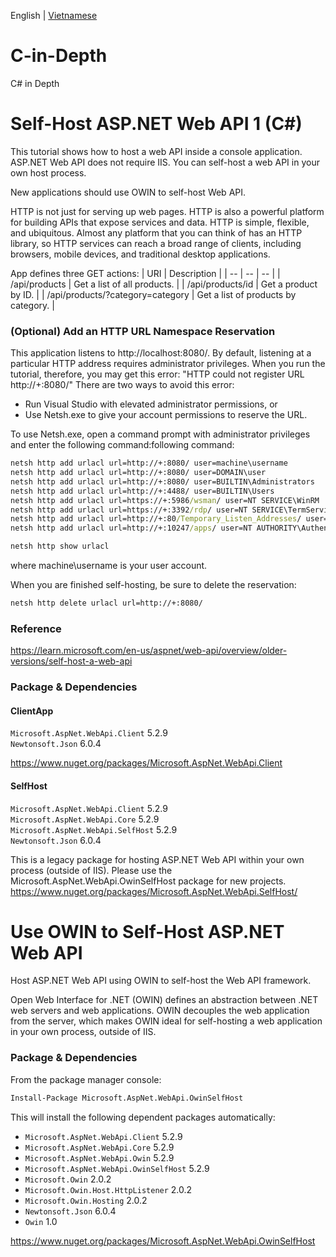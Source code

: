 English | [Vietnamese](./README_vi_VN.md)

# C-in-Depth
C# in Depth

# Self-Host ASP.NET Web API 1 (C#)

This tutorial shows how to host a web API inside a console application. ASP.NET Web API does not require IIS. You can self-host a web API in your own host process.

New applications should use OWIN to self-host Web API.

HTTP is not just for serving up web pages. HTTP is also a powerful platform for building APIs that expose services and data. HTTP is simple, flexible, and ubiquitous. Almost any platform that you can think of has an HTTP library, so HTTP services can reach a broad range of clients, including browsers, mobile devices, and traditional desktop applications.

App defines three GET actions:
| URI | Description |
| -- | -- | -- |
| /api/products | Get a list of all products. |
| /api/products/id | Get a product by ID. |
| /api/products/?category=category | Get a list of products by category. |

### (Optional) Add an HTTP URL Namespace Reservation

This application listens to http://localhost:8080/. By default, listening at a particular HTTP address requires administrator privileges. When you run the tutorial, therefore, you may get this error: "HTTP could not register URL http://+:8080/" There are two ways to avoid this error:

- Run Visual Studio with elevated administrator permissions, or
- Use Netsh.exe to give your account permissions to reserve the URL.

To use Netsh.exe, open a command prompt with administrator privileges and enter the following command:following command:

```bat
netsh http add urlacl url=http://+:8080/ user=machine\username
netsh http add urlacl url=http://+:8080/ user=DOMAIN\user
netsh http add urlacl url=http://+:8080/ user=BUILTIN\Administrators
netsh http add urlacl url=http://+:4488/ user=BUILTIN\Users
netsh http add urlacl url=https://+:5986/wsman/ user=NT SERVICE\WinRM
netsh http add urlacl url=https://+:3392/rdp/ user=NT SERVICE\TermService
netsh http add urlacl url=http://+:80/Temporary_Listen_Addresses/ user=\Everyone
netsh http add urlacl url=http://+:10247/apps/ user=NT AUTHORITY\Authenticated Users

netsh http show urlacl
```

where machine\username is your user account.

When you are finished self-hosting, be sure to delete the reservation:

```bat
netsh http delete urlacl url=http://+:8080/
```

### Reference
https://learn.microsoft.com/en-us/aspnet/web-api/overview/older-versions/self-host-a-web-api

### Package & Dependencies

#### ClientApp
`Microsoft.AspNet.WebApi.Client` 5.2.9  
`Newtonsoft.Json` 6.0.4

https://www.nuget.org/packages/Microsoft.AspNet.WebApi.Client

#### SelfHost
`Microsoft.AspNet.WebApi.Client` 5.2.9  
`Microsoft.AspNet.WebApi.Core` 5.2.9  
`Microsoft.AspNet.WebApi.SelfHost` 5.2.9  
`Newtonsoft.Json` 6.0.4

This is a legacy package for hosting ASP.NET Web API within your own process (outside of IIS). Please use the Microsoft.AspNet.WebApi.OwinSelfHost package for new projects.
https://www.nuget.org/packages/Microsoft.AspNet.WebApi.SelfHost/


# Use OWIN to Self-Host ASP.NET Web API

Host ASP.NET Web API using OWIN to self-host the Web API framework.

Open Web Interface for .NET (OWIN) defines an abstraction between .NET web servers and web applications. OWIN decouples the web application from the server, which makes OWIN ideal for self-hosting a web application in your own process, outside of IIS.

### Package & Dependencies

From the package manager console:

```bat
Install-Package Microsoft.AspNet.WebApi.OwinSelfHost
```

This will install the following dependent packages automatically:
- `Microsoft.AspNet.WebApi.Client` 5.2.9
- `Microsoft.AspNet.WebApi.Core` 5.2.9
- `Microsoft.AspNet.WebApi.Owin` 5.2.9
- `Microsoft.AspNet.WebApi.OwinSelfHost` 5.2.9
- `Microsoft.Owin` 2.0.2
- `Microsoft.Owin.Host.HttpListener` 2.0.2
- `Microsoft.Owin.Hosting` 2.0.2
- `Newtonsoft.Json` 6.0.4
- `Owin` 1.0

https://www.nuget.org/packages/Microsoft.AspNet.WebApi.OwinSelfHost